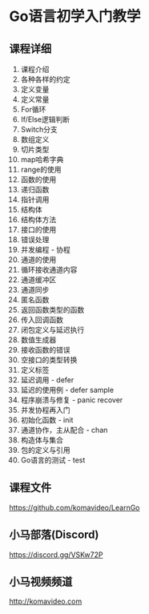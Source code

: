 Go语言初学入门教学
================

## 课程详细

01. 课程介绍
02. 各种各样的约定
03. 定义变量
04. 定义常量
05. For循环
06. If/Else逻辑判断
07. Switch分支
08. 数组定义
09. 切片类型
10. map哈希字典
11. range的使用
12. 函数的使用
13. 递归函数
14. 指针调用
15. 结构体
16. 结构体方法
17. 接口的使用
18. 错误处理
19. 并发编程 - 协程
20. 通道的使用
21. 循环接收通道内容
22. 通道缓冲区
23. 通道同步
24. 匿名函数
25. 返回函数类型的函数
26. 传入回调函数
27. 闭包定义与延迟执行
28. 数值生成器
29. 接收函数的错误
30. 空接口的类型转换
31. 定义标签
32. 延迟调用 - defer
33. 延迟的使用例 - defer sample
34. 程序崩溃与修复 - panic recover
35. 并发协程再入门
36. 初始化函数 - init
37. 通道协作，主从配合 - chan
38. 构造体与集合
39. 包的定义与引用
40. Go语言的测试 - test

## 课程文件

https://github.com/komavideo/LearnGo

## 小马部落(Discord)

https://discord.gg/VSKw72P

## 小马视频频道

http://komavideo.com

